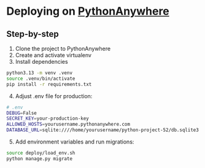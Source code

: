 # Deploying on [PythonAnywhere](https://www.pythonanywhere.com)

## Step-by-step

1. Clone the project to PythonAnywhere
2. Create and activate virtualenv
3. Install dependencies

```bash
python3.13 -m venv .venv
source .venv/bin/activate
pip install -r requirements.txt
```

4. Adjust .env file for production:
```bash
# .env
DEBUG=False
SECRET_KEY=your-production-key
ALLOWED_HOSTS=yourusername.pythonanywhere.com
DATABASE_URL=sqlite:////home/yourusername/python-project-52/db.sqlite3
```

5. Add environment variables and run migrations:
```bash
source deploy/load_env.sh
python manage.py migrate
```